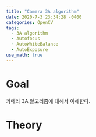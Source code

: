 ```yaml
---
title: "Camera 3A algorithm"
date: 2020-7-3 23:34:28 -0400
categories: OpenCV
tags:
  - 3A algorithm
  - Autofocus
  - AutoWhiteBalance
  - AutoExposure
use_math: true
---
```


# Goal 
  카메라 3A 알고리즘에 대해서 이해한다. 
  
# Theory 
